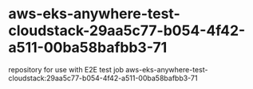 # aws-eks-anywhere-test-cloudstack-29aa5c77-b054-4f42-a511-00ba58bafbb3-71
repository for use with E2E test job aws-eks-anywhere-test-cloudstack:29aa5c77-b054-4f42-a511-00ba58bafbb3-71
